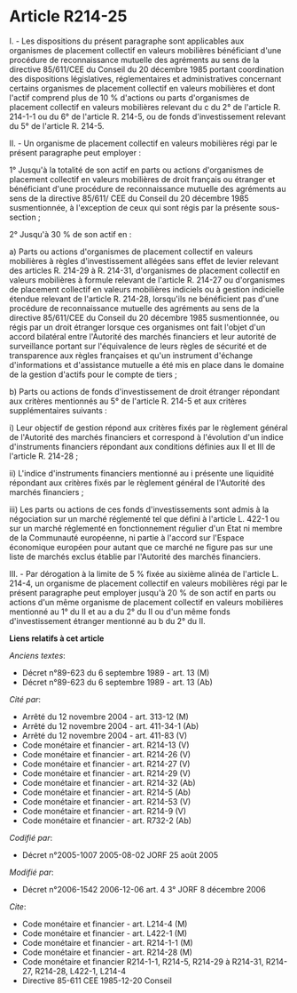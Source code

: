 # Article R214-25

I. - Les dispositions du présent paragraphe sont applicables aux organismes de placement collectif en valeurs mobilières
bénéficiant d'une procédure de reconnaissance mutuelle des agréments au sens de la directive 85/611/CEE du Conseil du 20
décembre 1985 portant coordination des dispositions législatives, réglementaires et administratives concernant certains
organismes de placement collectif en valeurs mobilières et dont l'actif comprend plus de 10 % d'actions ou parts d'organismes
de placement collectif en valeurs mobilières relevant du c du 2° de l'article R. 214-1-1 ou du 6° de l'article R. 214-5, ou
de fonds d'investissement relevant du 5° de l'article R. 214-5.

II. - Un organisme de placement collectif en valeurs mobilières régi par le présent paragraphe peut employer :

1° Jusqu'à la totalité de son actif en parts ou actions d'organismes de placement collectif en valeurs mobilières de droit
français ou étranger et bénéficiant d'une procédure de reconnaissance mutuelle des agréments au sens de la directive 85/611/
CEE du Conseil du 20 décembre 1985 susmentionnée, à l'exception de ceux qui sont régis par la présente sous-section  ;

2° Jusqu'à 30 % de son actif en :

a) Parts ou actions d'organismes de placement collectif en valeurs mobilières à règles d'investissement allégées sans effet
de levier relevant des articles R. 214-29 à R. 214-31, d'organismes de placement collectif en valeurs mobilières à formule
relevant de l'article R. 214-27 ou d'organismes de placement collectif en valeurs mobilières indiciels ou à gestion
indicielle étendue relevant de l'article R. 214-28, lorsqu'ils ne bénéficient pas d'une procédure de reconnaissance mutuelle
des agréments au sens de la directive 85/611/CEE du Conseil du 20 décembre 1985 susmentionnée, ou régis par un droit étranger
lorsque ces organismes ont fait l'objet d'un accord bilatéral entre l'Autorité des marchés financiers et leur autorité de
surveillance portant sur l'équivalence de leurs règles de sécurité et de transparence aux règles françaises et qu'un
instrument d'échange d'informations et d'assistance mutuelle a été mis en place dans le domaine de la gestion d'actifs pour
le compte de tiers ;

b) Parts ou actions de fonds d'investissement de droit étranger répondant aux critères mentionnés au 5° de l'article R. 214-5
et aux critères supplémentaires suivants :

i) Leur objectif de gestion répond aux critères fixés par le règlement général de l'Autorité des marchés financiers et
correspond à l'évolution d'un indice d'instruments financiers répondant aux conditions définies aux II et III de l'article R.
214-28 ;

ii) L'indice d'instruments financiers mentionné au i présente une liquidité répondant aux critères fixés par le règlement
général de l'Autorité des marchés financiers ;

iii) Les parts ou actions de ces fonds d'investissements sont admis à la négociation sur un marché réglementé tel que défini
à l'article L. 422-1 ou sur un marché réglementé en fonctionnement régulier d'un Etat ni membre de la Communauté européenne,
ni partie à l'accord sur l'Espace économique européen pour autant que ce marché ne figure pas sur une liste de marchés exclus
établie par l'Autorité des marchés financiers.

III. - Par dérogation à la limite de 5 % fixée au sixième alinéa de l'article L. 214-4, un organisme de placement collectif
en valeurs mobilières régi par le présent paragraphe peut employer jusqu'à 20 % de son actif en parts ou actions d'un même
organisme de placement collectif en valeurs mobilières mentionné au 1° du II et au a du 2° du II ou d'un même fonds
d'investissement étranger mentionné au b du 2° du II.

**Liens relatifs à cet article**

_Anciens textes_:

  - Décret n°89-623 du 6 septembre 1989 - art. 13 (M)
  - Décret n°89-623 du 6 septembre 1989 - art. 13 (Ab)

_Cité par_:

  - Arrêté du 12 novembre 2004 - art. 313-12 (M)
  - Arrêté du 12 novembre 2004 - art. 411-34-1 (Ab)
  - Arrêté du 12 novembre 2004 - art. 411-83 (V)
  - Code monétaire et financier - art. R214-13 (V)
  - Code monétaire et financier - art. R214-26 (V)
  - Code monétaire et financier - art. R214-27 (V)
  - Code monétaire et financier - art. R214-29 (V)
  - Code monétaire et financier - art. R214-32 (Ab)
  - Code monétaire et financier - art. R214-5 (Ab)
  - Code monétaire et financier - art. R214-53 (V)
  - Code monétaire et financier - art. R214-9 (V)
  - Code monétaire et financier - art. R732-2 (Ab)

_Codifié par_:

  - Décret n°2005-1007 2005-08-02 JORF 25 août 2005

_Modifié par_:

  - Décret n°2006-1542 2006-12-06 art. 4 3° JORF 8 décembre 2006

_Cite_:

  - Code monétaire et financier - art. L214-4 (M)
  - Code monétaire et financier - art. L422-1 (M)
  - Code monétaire et financier - art. R214-1-1 (M)
  - Code monétaire et financier - art. R214-28 (M)
  - Code monétaire et financier R214-1-1, R214-5, R214-29 à R214-31, R214-27, R214-28, L422-1, L214-4
  - Directive 85-611 CEE 1985-12-20 Conseil
